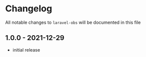 # Changelog

All notable changes to `laravel-obs` will be documented in this file

## 1.0.0 - 2021-12-29

- initial release
